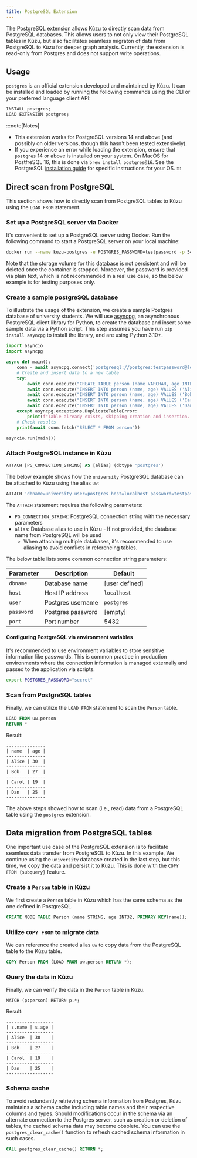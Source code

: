 ```yaml
---
title: PostgreSQL Extension
---
```


The PostgreSQL extension allows Kùzu to directly scan data from PostgreSQL databases.
This allows users to not only view their PostgreSQL tables in Kùzu, but also facilitates seamless
migraton of data from PostgreSQL to Kùzu for deeper graph analysis. Currently, the extension is read-only
from Postgres and does not support write operations.

## Usage

`postgres` is an official extension developed and maintained by Kùzu.
It can be installed and loaded by running the following commands using the CLI or your preferred language
client API:

```sql
INSTALL postgres;
LOAD EXTENSION postgres;
```

:::note[Notes]
- This extension works for PostgreSQL versions 14 and above (and possibly on older versions,
though this hasn't been tested extensively).
- If you experience an error while loading the extension, ensure that `postgres` 14 or above is installed
on your system. On MacOS for PostfreSQL 16, this is done via `brew install postgres@16`. See the PostgreSQL
[installation guide](https://www.postgresql.org/download/) for specific instructions for your OS.
:::

## Direct scan from PostgreSQL

This section shows how to directly scan from PostgreSQL tables to Kùzu using the `LOAD FROM` statement.

### Set up a PostgreSQL server via Docker

It's convenient to set up a PostgreSQL server using Docker. Run the following command to start a
PostgreSQL server on your local machine:

```sh
docker run --name kuzu-postgres -e POSTGRES_PASSWORD=testpassword -p 5432:5432 --rm postgres:latest
```

Note that the storage volume for this database is not persistent and will be deleted once the
container is stopped. Moreover, the password is provided via plain text, which is not recommended
in a real use case, so the below example is for testing purposes only.

### Create a sample postgreSQL database

To illustrate the usage of the extension, we create a sample Postgres database of university
students. We will use [asyncpg](https://magicstack.github.io/asyncpg/current/index.html),
an asynchronous PostgreSQL client library for Python, to create the database and insert some sample data
via a Python script.
This step assumes you have run `pip install asyncpg` to install the library, and are using Python 3.10+.

```py
import asyncio
import asyncpg

async def main():
    conn = await asyncpg.connect('postgresql://postgres:testpassword@localhost:5432/postgres')
    # Create and insert data to a new table
    try:
        await conn.execute("CREATE TABLE person (name VARCHAR, age INTEGER);")
        await conn.execute("INSERT INTO person (name, age) VALUES ('Alice', 30)")
        await conn.execute("INSERT INTO person (name, age) VALUES ('Bob', 27)")
        await conn.execute("INSERT INTO person (name, age) VALUES ('Carol', 19)")
        await conn.execute("INSERT INTO person (name, age) VALUES ('Dan', 25)")
    except asyncpg.exceptions.DuplicateTableError:
        print(f"Table already exists, skipping creation and insertion...")
    # Check results
    print(await conn.fetch("SELECT * FROM person"))

asyncio.run(main())
```

### Attach PostgreSQL instance in Kùzu

```sql
ATTACH [PG_CONNECTION_STRING] AS [alias] (dbtype 'postgres')
```

The below example shows how the `university` PostgreSQL database can be attached to Kùzu using
the alias `uw`:

```sql
ATTACH 'dbname=university user=postgres host=localhost password=testpassword port=5432' AS uw (dbtype 'postgres');
```

The `ATTACH` statement requires the following parameters:

- `PG_CONNECTION_STRING`: PostgreSQL connection string with the necessary parameters
- `alias`: Database alias to use in Kùzu - If not provided, the database name from PostgreSQL will be used
    - When attaching multiple databases, it's recommended to use aliasing to avoid conflicts in
referencing tables.

The below table lists some common connection string parameters:

| Parameter | Description | Default |
|-----------|-------------| ------- |
| `dbname`    | Database name | [user defined] |
| `host`      | Host IP address | `localhost` |
| `user`      | Postgres username | `postgres` |
| `password`  | Postgres password | [empty] |
| `port`      | Port number | 5432 |

#### Configuring PostgreSQL via environment variables

It's recommended to use environment variables to store sensitive information like passwords. This is
common practice in production environments where the connection information is managed externally and
passed to the application via scripts.

```sh
export POSTGRES_PASSWORD="secret"
```

### Scan from PostgreSQL tables

Finally, we can utilize the `LOAD FROM` statement to scan the `Person` table.

```sql
LOAD FROM uw.person
RETURN *
```

Result:

```
---------------
| name  | age |
---------------
| Alice | 30  |
---------------
| Bob   | 27  |
---------------
| Carol | 19  |
---------------
| Dan   | 25  |
---------------
```

The above steps showed how to scan (i.e., read) data from a PostgreSQL table using the `postgres` extension.

## Data migration from PostgreSQL tables

One important use case of the PostgreSQL extension is to facilitate seamless data transfer from PostgreSQL to Kùzu.
In this example, We continue using the `university` database created in the last step, but this time,
we copy the data and persist it to Kùzu. This is done with the `COPY FROM {subquery}` feature.

### Create a `Person` table in Kùzu

We first create a `Person` table in Kùzu which has the same schema as the one defined in PostgreSQL.

```sql
CREATE NODE TABLE Person (name STRING, age INT32, PRIMARY KEY(name));
```

### Utilize `COPY FROM` to migrate data

We can reference the created alias `uw` to copy data from the PostgreSQL table to the Kùzu table.

```sql
COPY Person FROM (LOAD FROM uw.person RETURN *);
```

### Query the data in Kùzu

Finally, we can verify the data in the `Person` table in Kùzu.

```cypher
MATCH (p:person) RETURN p.*;
```

Result:
```
------------------
| s.name | s.age |
------------------
| Alice  | 30    |
------------------
| Bob    | 27    |
------------------
| Carol  | 19    |
------------------
| Dan    | 25    |
------------------
```

### Schema cache

To avoid redundantly retrieving schema information from Postgres, Kùzu maintains a schema cache
including table names and their respective columns and types. Should modifications occur in the schema
via an alternate connection to the Postgres server, such as creation or deletion of tables, the cached
schema data may become obsolete. You can use the `postgres_clear_cache()` function to refresh cached
schema information in such cases.

```sql
CALL postgres_clear_cache() RETURN *;
```
